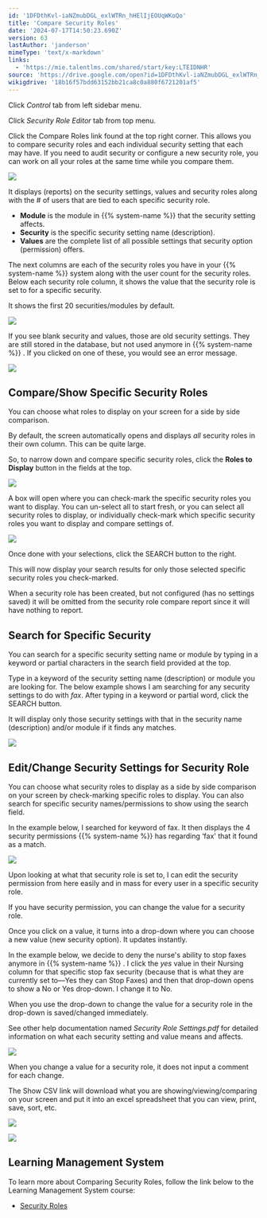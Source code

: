 ```yaml
---
id: '1DFDthKvl-iaNZmubDGL_exlWTRn_hHElIjEOUqWKoQo'
title: 'Compare Security Roles'
date: '2024-07-17T14:50:23.690Z'
version: 63
lastAuthor: 'janderson'
mimeType: 'text/x-markdown'
links:
  - 'https://mie.talentlms.com/shared/start/key:LTEIDNHR'
source: 'https://drive.google.com/open?id=1DFDthKvl-iaNZmubDGL_exlWTRn_hHElIjEOUqWKoQo'
wikigdrive: '18b16f57bdd63152bb21ca8c0a880f6721201af5'
---
```

Click *Control* tab from left sidebar menu.

Click *Security Role Editor* tab from top menu.

Click the Compare Roles link found at the top right corner. This allows you to compare security roles and each individual security setting that each may have. If you need to audit security or configure a new security role, you can work on all your roles at the same time while you compare them.

![](../compare-security-roles.assets/36301d9734bf19736b90557dac458f44.png)

It displays (reports) on the security settings, values and security roles along with the # of users that are tied to each specific security role.

* <strong>Module</strong> is the module in {{% system-name %}} that the security setting affects.
* <strong>Security</strong> is the specific security setting name (description).
* <strong>Values</strong> are the complete list of all possible settings that security option (permission) offers.

The next columns are each of the security roles you have in your {{% system-name %}} system along with the user count for the security roles. Below each security role column, it shows the value that the security role is set to for a specific security.

It shows the first 20 securities/modules by default.

![](../compare-security-roles.assets/c11a26aaf9b608fe5c4bbd5f3bbabad5.png)

If you see blank security and values, those are old security settings. They are still stored in the database, but not used anymore in {{% system-name %}} . If you clicked on one of these, you would see an error message.

![](../compare-security-roles.assets/1cadf42787da435897c705f8cef21bf5.png)

## Compare/Show Specific Security Roles

You can choose what roles to display on your screen for a side by side comparison.

By default, the screen automatically opens and displays *all* security roles in their own column. This can be quite large.

So, to narrow down and compare specific security roles, click the **Roles to Display** button in the fields at the top.

![](../compare-security-roles.assets/507bfbd595ab8b50085f485eab848b0c.png)

A box will open where you can check-mark the specific security roles you want to display. You can un-select all to start fresh, or you can select all security roles to display, or individually check-mark which specific security roles you want to display and compare settings of.

![](../compare-security-roles.assets/047798c78d3e8cb19e60531ab2c357a6.png)

Once done with your selections, click the SEARCH button to the right.

This will now display your search results for only those selected specific security roles you check-marked.

When a security role has been created, but not configured (has no settings saved) it will be omitted from the security role compare report since it will have nothing to report.

## Search for Specific Security

You can search for a specific security setting name or module by typing in a keyword or partial characters in the search field provided at the top.

Type in a keyword of the security setting name (description) or module you are looking for. The below example shows I am searching for any security settings to do with *fax*. After typing in a keyword or partial word, click the SEARCH button.

It will display only those security settings with that in the security name (description) and/or module if it finds any matches.

![](../compare-security-roles.assets/eb30adaff2db436fb594eb816b547284.png)

## Edit/Change Security Settings for Security Role

You can choose what security roles to display as a side by side comparison on your screen by check-marking specific roles to display. You can also search for specific security names/permissions to show using the search field.

In the example below, I searched for keyword of fax. It then displays the 4 security permissions {{% system-name %}} has regarding ‘fax' that it found as a match.

![](../compare-security-roles.assets/eb30adaff2db436fb594eb816b547284.png)

Upon looking at what that security role is set to, I can edit the security permission from here easily and in mass for every user in a specific security role.

If you have security permission, you can change the value for a security role.

Once you click on a value, it turns into a drop-down where you can choose a new value (new security option). It updates instantly.

In the example below, we decide to deny the nurse's ability to stop faxes anymore in {{% system-name %}} . I click the *yes* value in their Nursing column for that specific stop fax security (because that is what they are currently set to—Yes they can Stop Faxes) and then that drop-down opens to show a No or Yes drop-down. I change it to No.

When you use the drop-down to change the value for a security role in the drop-down is saved/changed immediately.

See other help documentation named *Security Role Settings.pdf* for detailed information on what each security setting and value means and affects.

![](../compare-security-roles.assets/0c89137502add0031c4f94fdcdb7b058.png)

When you change a value for a security role, it does not input a comment for each change.

The Show CSV link will download what you are showing/viewing/comparing on your screen and put it into an excel spreadsheet that you can view, print, save, sort, etc.

![](../compare-security-roles.assets/2223f38646eac0b497a2d1f8efe47535.png)

![](../compare-security-roles.assets/5218d8de5e715e29215f59f776389164.png)

## Learning Management System

To learn more about Comparing Security Roles, follow the link below to the Learning Management System course:

* [Security Roles](https://mie.talentlms.com/shared/start/key:LTEIDNHR)
